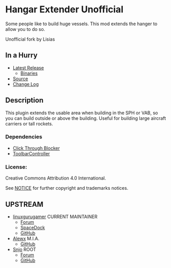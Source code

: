 # Hangar Extender Unofficial

Some people like to build huge vessels.  This mod extends the hanger to allow you to do so.

Unofficial fork by Lisias


## In a Hurry

* [Latest Release](https://github.com/net-lisias-kspu/FShangarExtender/releases)
	+ [Binaries](https://github.com/net-lisias-kspu/FShangarExtender/tree/Archive)
* [Source](https://github.com/net-lisias-kspu/FShangarExtender)
* [Change Log](./CHANGE_LOG.md)


## Description

This plugin extends the usable area when building in the SPH or VAB, so you can build outside or above the building. Useful for building large aircraft carriers or tall rockets.

### Dependencies

* [Click Through Blocker](https://forum.kerbalspaceprogram.com/index.php?/topic/170747-141-click-through-blocker/)
* [ToolbarController](https://forum.kerbalspaceprogram.com/index.php?/topic/169509-141-toolbar-controller-for-modders/)

### License:

Creative Commons Attribution 4.0 International.

See [NOTICE](./NOTICE) for further copyright and trademarks notices.


## UPSTREAM

* [linuxgurugamer](https://forum.kerbalspaceprogram.com/index.php?/profile/129964-linuxgurugamer/) CURRENT MAINTAINER
	+ [Forum](https://forum.kerbalspaceprogram.com/index.php?/topic/162790-141-hangar-extender-extended/)
	+ [SpaceDock](https://spacedock.info/mod/1428/HangerExtender)
	+ [GitHub](https://github.com/linuxgurugamer/FShangarExtender)
* [Alewx](https://forum.kerbalspaceprogram.com/index.php?/profile/102791-alewx/) M.I.A.
	+ [GitHub](https://github.com/Omegano/FMRS)
* [Snjo](https://github.com/Alewx/FShangarExtender) ROOT
	+ [Forum](https://forum.kerbalspaceprogram.com/index.php?/topic/59703-10-hangar-extender-v33/&)
	+ [GitHub](https://github.com/snjo/FShangarExtender/releases/latest)
